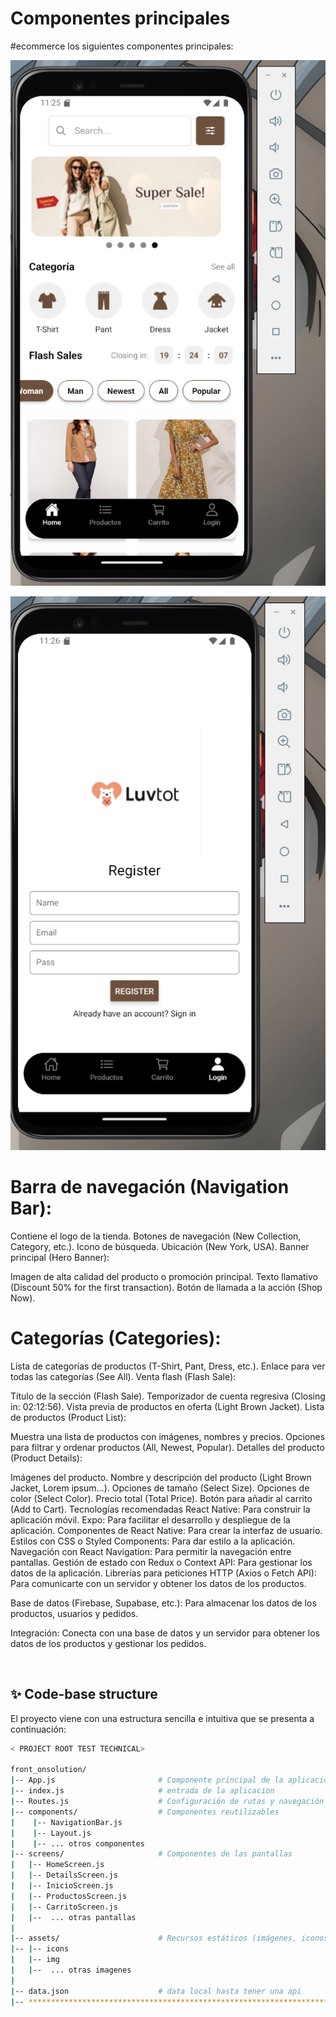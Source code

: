 # Componentes principales


#ecommerce los siguientes componentes principales:

![](assets/img/img1.png)

![](assets/img/img2.png)


# Barra de navegación (Navigation Bar):

Contiene el logo de la tienda.
Botones de navegación (New Collection, Category, etc.).
Icono de búsqueda.
Ubicación (New York, USA).
Banner principal (Hero Banner):

Imagen de alta calidad del producto o promoción principal.
Texto llamativo (Discount 50% for the first transaction).
Botón de llamada a la acción (Shop Now).

# Categorías (Categories):

Lista de categorías de productos (T-Shirt, Pant, Dress, etc.).
Enlace para ver todas las categorías (See All).
Venta flash (Flash Sale):

Título de la sección (Flash Sale).
Temporizador de cuenta regresiva (Closing in: 02:12:56).
Vista previa de productos en oferta (Light Brown Jacket).
Lista de productos (Product List):

Muestra una lista de productos con imágenes, nombres y precios.
Opciones para filtrar y ordenar productos (All, Newest, Popular).
Detalles del producto (Product Details):

Imágenes del producto.
Nombre y descripción del producto (Light Brown Jacket, Lorem ipsum...).
Opciones de tamaño (Select Size).
Opciones de color (Select Color).
Precio total (Total Price).
Botón para añadir al carrito (Add to Cart).
Tecnologías recomendadas
React Native: Para construir la aplicación móvil.
Expo: Para facilitar el desarrollo y despliegue de la aplicación.
Componentes de React Native: Para crear la interfaz de usuario.
Estilos con CSS o Styled Components: Para dar estilo a la aplicación.
Navegación con React Navigation: Para permitir la navegación entre pantallas.
Gestión de estado con Redux o Context API: Para gestionar los datos de la aplicación.
Librerías para peticiones HTTP (Axios o Fetch API): Para comunicarte con un servidor y obtener los datos de los productos.

Base de datos (Firebase, Supabase, etc.): Para almacenar los datos de los productos, usuarios y pedidos.


Integración: Conecta con una base de datos y un servidor para obtener los datos de los productos y gestionar los pedidos.



<br />

## ✨ Code-base structure

El proyecto viene con una estructura sencilla e intuitiva que se presenta a continuación:
                                                                
```bash
< PROJECT ROOT TEST TECHNICAL>
   
front_onsolution/
|-- App.js                       # Componente principal de la aplicación
|-- index.js                     # entrada de la aplicacion
|-- Routes.js                    # Configuración de rutas y navegación
|-- components/                  # Componentes reutilizables
|    |-- NavigationBar.js   
|    |-- Layout.js        
|    |-- ... otros componentes
|-- screens/                     # Componentes de las pantallas
|   |-- HomeScreen.js    
|   |-- DetailsScreen.js 
|   |-- InicioScreen.js   
|   |-- ProductosScreen.js
|   |-- CarritoScreen.js 
|   |--  ... otras pantallas
|
|-- assets/                      # Recursos estáticos (imágenes, iconos)
|-- |-- icons          
|   |-- img           
|   |--  ... otras imagenes
|
|-- data.json                    # data local hasta tener una api
|-- ************************************************************************

```

<br />
              